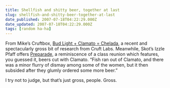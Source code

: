 ```yaml
---
title: Shellfish and shitty beer, together at last
slug: shellfish-and-shitty-beer-together-at-last
date_published: 2007-07-18T04:22:29.000Z
date_updated: 2007-07-18T04:22:29.000Z
tags: [random ha-ha]
---
```


From Mike’s Cruftbox, [Bud Light + Clamato = Chelada](http://cruftbox.com/blog/archives/001429.html), a recent and spectacularly gross bit of research from Cruft Labs. Meanwhile, Skot’s Izzle Pfaff offers [Preparade](http://www.izzlepfaff.com/blog/archives/2007/07/preparade.php), a reminiscence of a class reunion which features, you guessed it, beers cut with Clamato. “Fish ran out of Clamato, and there was a minor flurry of dismay among some of the women, but it then subsided after they glumly ordered some more beer.”

I try not to judge, but that’s just gross, people. Gross.
